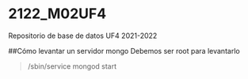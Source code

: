 # 2122_M02UF4
Repositorio de base de datos UF4 2021-2022

##Cómo levantar un servidor mongo
Debemos ser root para levantarlo
> /sbin/service mongod start

